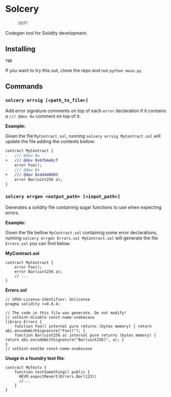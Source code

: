 # Solcery

> WIP!

Codegen tool for Solidity development.

## Installing

`TBD`

If you want to try this out, clone the repo and run `python main.py`

## Commands

### `solcery errsig [<path_to_file>]`

Add error signature comments on top of each `error` declaration if it contains a `/// @dev 0x` comment on top of it.

**Example:**

Given the file `MyContract.sol`, running `solcery errsig MyContract.sol` will update the file adding the contents bellow:

```diff
contract MyContract {
-   /// @dev 0x
+   /// @dev 0xbfb4ebcf
    error Foo();
-   /// @dev 0x
+   /// @dev 0xdd448093
    error Bar(uint256 a);
}
```

### `solcery errgen <output_path> [<input_path>]`

Generates a solidity file containing sugar functions to use when expecting errors.

**Example:**

Given the file bellow `MyContract.sol` containing some error declarations, running `solcery errgen Errors.sol MyContract.sol` will generate the file `Errors.sol` you can find below.

**MyContract.sol**

```solidity
contract MyContract {
    error Foo();
    error Bar(uint256 a);
    // ...
}
```

**Errors.sol**

```solidity
// SPDX-License-Identifier: Unlicense
pragma solidity >=0.8.4;

// The code in this file was generate. Do not modify!
// solhint-disable const-name-snakecase
library Errors {
    function Foo() internal pure returns (bytes memory) { return abi.encodeWithSignature("Foo()"); }
    function Bar(uint256 a) internal pure returns (bytes memory) { return abi.encodeWithSignature("Bar(uint256)", a); }
}
// solhint-enalbe const-name-snakecase
```

**Usage in a foundry test file**:

```solidity
contract MyTests {
    function testSomething() public {
      HEVM.expectRevert(Errors.Bar(123))
      //...
    }
}
```